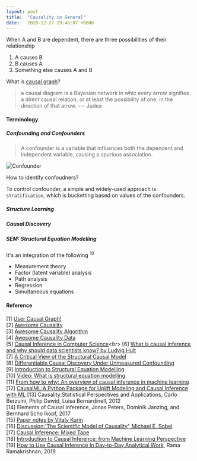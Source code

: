 ```yaml
---
layout: post
title:  "Causality in General"
date:   2020-12-27 19:46:07 +0800
---
```

When A and B are dependent, there are three possibilities of their relationship

1. A causes B
2. B causes A
3. Something else causes A and B


What is [causal graph](https://www.wikiwand.com/en/Causal_graph)?

> a causal diagram is a Bayesian network in whic every arrow signifies a direct causal relation, or at least the possibility of one, in the direction of that arrow. --- Judea

#### Terminology

##### Confounding and Confounders

> A confounder is a variable that influences both the dependent and independent variable, causing a spurious association.

![Confounder]({{site.baseurl}}/resources/confounder.png)


How to identify confoudners?

To control confounder, a simple and widely-used approach is `stratification`, which is bucketting based on values of the confounders.

##### Structure Learning

##### Causal Discovery

##### SEM: Structural Equation Modelling

It's an integration of the following <sup>10</sup>

- Measurement theory
- Factor (latent variable) analysis
- Path analysis
- Regression
- Simultaneous equations

#### Reference

[1] [User Causal Graph!](https://towardsdatascience.com/use-causal-graphs-4e3af630cf64) <br>
[2] [Awesome Causality](https://github.com/napsternxg/awesome-causality) <br>
[3] [Awesome Causality Algorithm](https://github.com/rguo12/awesome-causality-algorithms) <br>
[4] [Awesome Causality Data](https://github.com/rguo12/awesome-causality-data) <br>
[5] [Causal Inference in Computer Science](https://www.wikiwand.com/en/Causal_inference#:~:text=Causal%20inference%20is%20the%20process,when%20the%20cause%20is%20changed.)<br>
[6] [What is causal inference and why should data scientists know? by Ludvig Hult](https://www.youtube.com/watch?v=dFp2Ou52-po&ab_channel=PyConSweden) <br>
[7] [A Critical View of the Structural Causal Model](https://arxiv.org/pdf/2002.10007.pdf) <br>
[8] [Differentiable Causal Discovery Under Unmeasured Confounding](https://arxiv.org/pdf/2010.06978.pdf) <br>
[9] [Introduction to Structural Equation Modelling](http://statmath.wu-wien.ac.at/courses/StatsWithR/Topic-5.pdf) <br>
[10] [Video: What is structural equation modelling](https://www.youtube.com/watch?v=Flqbo8J3li4&ab_channel=Geek%27sLesson) <br>
[11] [From how to why: An overview of causal inference in machine learning](https://www.notion.so/bobzeng/Overview-of-causal-inference-machine-learning-Ericsson-27f2619637b3411e9edd1155d7ba399b) <br>
[12] [CausalML:A Python Package for Uplift Modeling and Causal Inference with ML](https://github.com/uber/causalml)
[13] Causality:Statistical Perspectives and Applications, Carlo Berzuini, Philip Dawid, Luisa Bernardinell, 2012 <br>
[14] Elements of Causal Inference, Jonas Peters, Dominik Janzing, and Bernhard Scho ̈lkopf, 2017 <br>
[15] [Paper notes by Vitaly Kurin](https://www.notion.so/bobzeng/Paper-Notes-by-Vitaly-Kurin-4a844b30f73b4247ab74b0436a01b8ce) <br>
[16] [Discussion:'The Scientific Model of Causality', Michael E. Sobel](https://www.notion.so/bobzeng/DISCUSSION-THE-SCIENTIFIC-MODEL-OF-CAUSALITY-3e9cf563a8ff4beba3b00800a36ba312)<br>
[17] [Causal Inference: Mixed Tape](https://mixtape.scunning.com/index.html)<br>
[18] [Introduction to Causal Inference: from Machine Learning Perspective](https://www.notion.so/bobzeng/Introduction-to-Causal-Inference-from-Machine-Learning-Perspective-3e7ad2192a144882b33221173c6fe4fb)<br>
[19] [How to Use Causal Inference In Day-to-Day Analytical Work](https://towardsdatascience.com/how-to-use-causal-inference-in-day-to-day-analytical-work-part-1-of-2-b5efbdbf8ab0), Rama Ramakrishnan, 2019